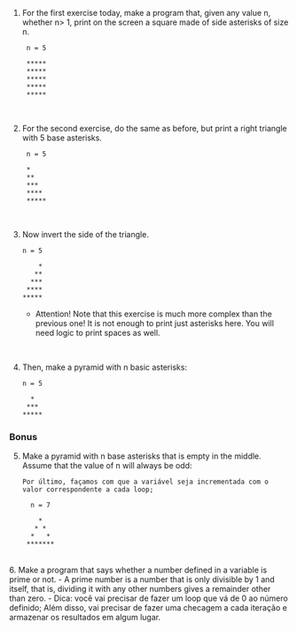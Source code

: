 1. For the first exercise today, make a program that, given any value n, whether n> 1, print on the screen a square made of side asterisks of size n.
   ```
    n = 5

    *****
    *****
    *****
    *****
    *****
   ```
<br/>

2. For the second exercise, do the same as before, but print a right triangle with 5 base asterisks.
   ```
    n = 5

    *
    **
    ***
    ****
    *****
    ```
<br/>

3. Now invert the side of the triangle.
    ```
    n = 5

        *
       **
      ***
     ****
    *****
   ```
    - Attention! Note that this exercise is much more complex than the previous one! It is not enough to print just asterisks here. You will need logic to print spaces as well.
<br/>

4. Then, make a pyramid with n  basic asterisks:

    ```
    n = 5

      *
     ***
    *****
    
    ```


### Bonus

5. Make a pyramid with n base asterisks that is empty in the middle. Assume that the value of n will always be odd:
    ```
    Por último, façamos com que a variável seja incrementada com o
    valor correspondente a cada loop;

      n = 7

        *
       * *
      *   *
     *******
    ```

<br/>
6. Make a program that says whether a number defined in a variable is prime or not.
  - A prime number is a number that is only divisible by 1 and itself, that is, dividing it with any other numbers gives a remainder other than zero.
  - Dica: você vai precisar de fazer um loop que vá de 0 ao número definido; Além disso, vai precisar de fazer uma checagem a cada iteração e armazenar os resultados em algum lugar.
